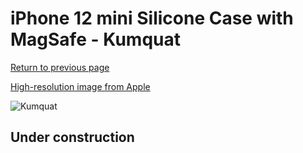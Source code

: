 # iPhone 12 mini Silicone Case with MagSafe - Kumquat

[Return to previous page](/iphone_12)

[High-resolution image from Apple](https://store.storeimages.cdn-apple.com/8756/as-images.apple.com/is/MHKY3?wid=4500&hei=4500&fmt=png)

<div style="width: 500px"><img src="/everyphone/MHKY3.png" alt="Kumquat"></div>

## Under construction
